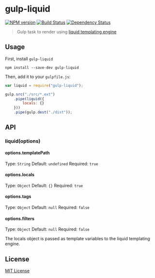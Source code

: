 # gulp-liquid
[![NPM version][npm-image]][npm-url] [![Build Status][travis-image]][travis-url] [![Dependency Status][depstat-image]][depstat-url]

> Gulp task to render using [liquid templating engine](https://github.com/Shopify/liquid)

## Usage

First, install `gulp-liquid`

```shell
npm install --save-dev gulp-liquid
```

Then, add it to your `gulpfile.js`:

```javascript
var liquid = require("gulp-liquid");

gulp.src("./src/*.ext")
	.pipe(liquid({
		locals: {}
	}))
	.pipe(gulp.dest("./dist"));
```

## API

### liquid(options)

#### options.templatePath
Type: `String`
Default: `undefined`
Required: `true`

#### options.locals
Type: `Object`
Default: `{}`
Required: `true`

#### options.tags
Type: `Object`
Default: `null`
Required: `false`

#### options.filters
Type: `Object`
Default: `null`
Required: `false`

The locals object is passed as template variables to the liquid templating engine.

## License

[MIT License](http://en.wikipedia.org/wiki/MIT_License)

[npm-url]: https://npmjs.org/package/gulp-liquid
[npm-image]: https://badge.fury.io/js/gulp-liquid.png

[travis-url]: http://travis-ci.org/rowoot/gulp-liquid
[travis-image]: https://secure.travis-ci.org/rowoot/gulp-liquid.png?branch=master

[coveralls-url]: https://coveralls.io/r/rowoot/gulp-liquid
[coveralls-image]: https://coveralls.io/repos/rowoot/gulp-liquid/badge.png

[depstat-url]: https://david-dm.org/rowoot/gulp-liquid
[depstat-image]: https://david-dm.org/rowoot/gulp-liquid.png

